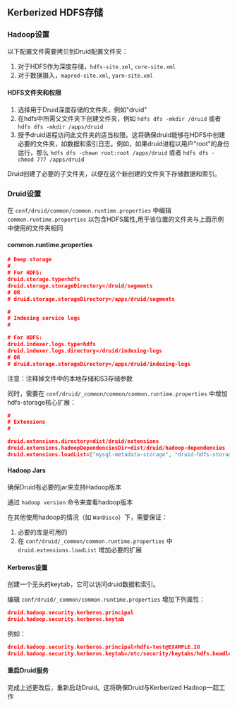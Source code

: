 <!-- toc -->

<script async src="https://pagead2.googlesyndication.com/pagead/js/adsbygoogle.js"></script>
<ins class="adsbygoogle"
     style="display:block; text-align:center;"
     data-ad-layout="in-article"
     data-ad-format="fluid"
     data-ad-client="ca-pub-8828078415045620"
     data-ad-slot="7586680510"></ins>
<script>
     (adsbygoogle = window.adsbygoogle || []).push({});
</script>

## Kerberized HDFS存储
### Hadoop设置
以下配置文件需要拷贝到Druid配置文件夹：
1. 对于HDFS作为深度存储，`hdfs-site.xml`, `core-site.xml`
2. 对于数据摄入，`mapred-site.xml`, `yarn-site.xml`

#### HDFS文件夹和权限
1. 选择用于Druid深度存储的文件夹，例如"druid"
2. 在hdfs中所需父文件夹下创建文件夹，例如 `hdfs dfs -mkdir /druid` 或者 `hdfs dfs -mkdir /apps/druid`
3. 授予druid进程访问此文件夹的适当权限。这将确保druid能够在HDFS中创建必要的文件夹，如数据和索引日志。例如，如果druid进程以用户"root"的身份运行，那么 `hdfs dfs -chown root:root /apps/druid` 或者 `hdfs dfs -chmod 777 /apps/druid`

Druid创建了必要的子文件夹，以便在这个新创建的文件夹下存储数据和索引。

### Druid设置

在 `conf/druid/common/common.runtime.properties` 中编辑`common.runtime.properties` 以包含HDFS属性,用于该位置的文件夹与上面示例中使用的文件夹相同

#### common.runtime.properties
```json
# Deep storage
#
# For HDFS:
druid.storage.type=hdfs
druid.storage.storageDirectory=/druid/segments
# OR
# druid.storage.storageDirectory=/apps/druid/segments

#
# Indexing service logs
#

# For HDFS:
druid.indexer.logs.type=hdfs
druid.indexer.logs.directory=/druid/indexing-logs
# OR
# druid.storage.storageDirectory=/apps/druid/indexing-logs
```
注意：注释掉文件中的本地存储和S3存储参数

同时，需要在 `conf/druid/_common/common/common.runtime.properties` 中增加hdfs-storage核心扩展：

```json
#
# Extensions
#

druid.extensions.directory=dist/druid/extensions
druid.extensions.hadoopDependenciesDir=dist/druid/hadoop-dependencies
druid.extensions.loadList=["mysql-metadata-storage", "druid-hdfs-storage", "druid-kerberos"]
```

#### Hadoop Jars
确保Druid有必要的jar来支持Hadoop版本

通过 `hadoop version` 命令来查看hadoop版本

在其他使用hadoop的情况（如 `WanDisco`）下，需要保证：
1. 必要的库是可用的
2. 在 `conf/druid/_common/common.runtime.properties` 中 `druid.extensions.loadList` 增加必要的扩展

#### Kerberos设置
创建一个无头的keytab，它可以访问druid数据和索引。

编辑 `conf/druid/_common/common.runtime.properties` 增加下列属性：

```json
druid.hadoop.security.kerberos.principal
druid.hadoop.security.kerberos.keytab
```
例如：
```json
druid.hadoop.security.kerberos.principal=hdfs-test@EXAMPLE.IO
druid.hadoop.security.kerberos.keytab=/etc/security/keytabs/hdfs.headless.keytab
```

#### 重启Druid服务

完成上述更改后，重新启动Druid。这将确保Druid与Kerberized Hadoop一起工作